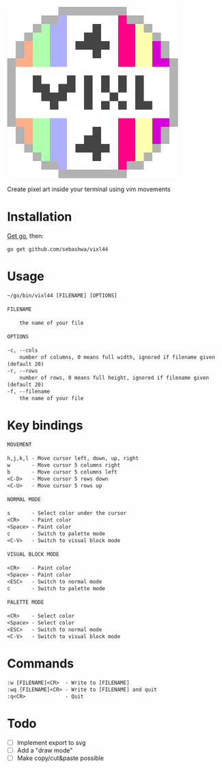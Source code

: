 ![Logo](logo.svg)

Create pixel art inside your terminal using vim movements

# Installation
[Get go](https://golang.org/dl/), then:
```
go get github.com/sebashwa/vixl44
```

# Usage
```
~/go/bin/vixl44 [FILENAME] [OPTIONS]

FILENAME

    the name of your file

OPTIONS

-c, --cols
    number of columns, 0 means full width, ignored if filename given (default 20)
-r, --rows
    number of rows, 0 means full height, ignored if filename given (default 20)
-f, --filename
    the name of your file
```

# Key bindings

```
MOVEMENT

h,j,k,l - Move cursor left, down, up, right
w       - Move cursor 5 columns right
b       - Move cursor 5 columns left
<C-D>   - Move cursor 5 rows down
<C-U>   - Move cursor 5 rows up

NORMAL MODE

s       - Select color under the cursor
<CR>    - Paint color
<Space> - Paint color
c       - Switch to palette mode
<C-V>   - Switch to visual block mode

VISUAL BLOCK MODE

<CR>    - Paint color
<Space> - Paint color
<ESC>   - Switch to normal mode
c       - Switch to palette mode

PALETTE MODE

<CR>    - Select color
<Space> - Select color
<ESC>   - Switch to normal mode
<C-V>   - Switch to visual block mode
```

# Commands

```
:w [FILENAME]<CR>  - Write to [FILENAME] 
:wq [FILENAME]<CR> - Write to [FILENAME] and quit
:q<CR>             - Quit
```

# Todo
- [ ] Implement export to svg
- [ ] Add a "draw mode"
- [ ] Make copy/cut&paste possible
